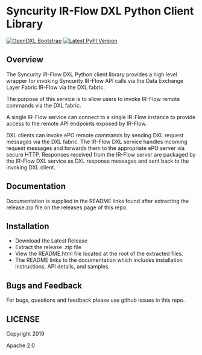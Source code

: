 # Syncurity IR-Flow DXL Python Client Library
[![OpenDXL Bootstrap](https://img.shields.io/badge/Built%20With-OpenDXL%20Bootstrap-blue.svg)](https://github.com/opendxl/opendxl-bootstrap-python)
[![Latest PyPI Version](https://img.shields.io/pypi/v/dxltieclient.svg)](https://pypi.python.org/pypi/dxlirflowservice)

## Overview

The Syncurity IR-Flow DXL Python client library provides a high level wrapper for invoking Syncurity IR-Flow API calls via the Data Exchange Layer Fabric
IR-Flow via the DXL fabric.

The purpose of this service is to allow users to invoke IR-Flow remote commands via the DXL fabric.

A single IR-Flow service can connect to a single IR-Flow instance to provide access to the remote API endpoints exposed by IR-Flow.

DXL clients can invoke ePO remote commands by sending DXL request messages via the DXL fabric. The IR-Flow DXL service handles incoming request messages and forwards them to the appropriate ePO server via secure HTTP. Responses received from the IR-Flow server are packaged by the IR-Flow DXL service as DXL response messages and sent back to the invoking DXL client.

## Documentation

Documentation is supplied in the README links found after extracting the release.zip file on the releases page of this repo.

## Installation

* Download the Latest Release
* Extract the release .zip file
* View the README.html file located at the root of the extracted files.
* The README links to the documentation which includes installation instructions, API details, and samples.


## Bugs and Feedback

For bugs, questions and feedback please use github issues in this repo. 

## LICENSE

Copyright 2019

Apache 2.0
